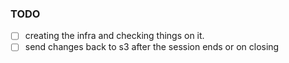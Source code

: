 ### TODO
- [ ] creating the infra and checking things on it.
- [ ] send changes back to s3 after the session ends or on closing
